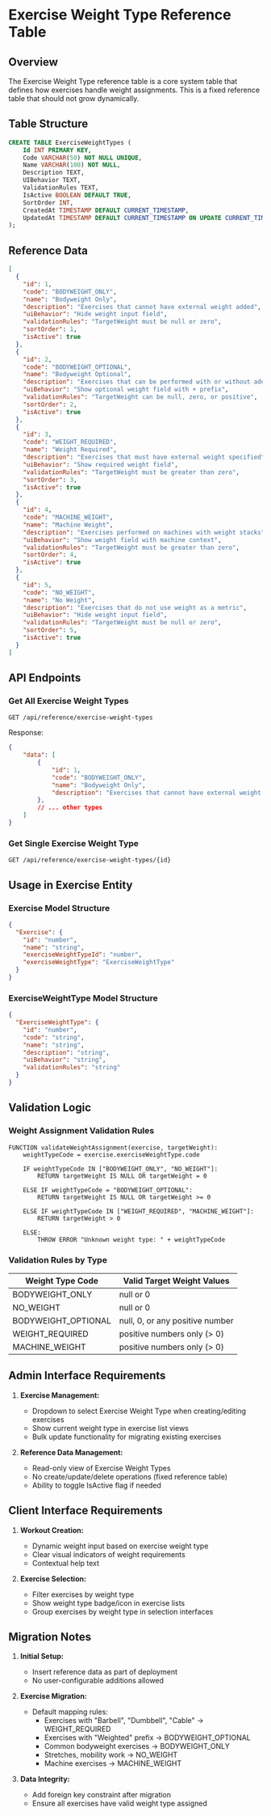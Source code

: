 # Exercise Weight Type Reference Table

## Overview

The Exercise Weight Type reference table is a core system table that defines how exercises handle weight assignments. This is a fixed reference table that should not grow dynamically.

## Table Structure

```sql
CREATE TABLE ExerciseWeightTypes (
    Id INT PRIMARY KEY,
    Code VARCHAR(50) NOT NULL UNIQUE,
    Name VARCHAR(100) NOT NULL,
    Description TEXT,
    UIBehavior TEXT,
    ValidationRules TEXT,
    IsActive BOOLEAN DEFAULT TRUE,
    SortOrder INT,
    CreatedAt TIMESTAMP DEFAULT CURRENT_TIMESTAMP,
    UpdatedAt TIMESTAMP DEFAULT CURRENT_TIMESTAMP ON UPDATE CURRENT_TIMESTAMP
);
```

## Reference Data

```json
[
  {
    "id": 1,
    "code": "BODYWEIGHT_ONLY",
    "name": "Bodyweight Only",
    "description": "Exercises that cannot have external weight added",
    "uiBehavior": "Hide weight input field",
    "validationRules": "TargetWeight must be null or zero",
    "sortOrder": 1,
    "isActive": true
  },
  {
    "id": 2,
    "code": "BODYWEIGHT_OPTIONAL",
    "name": "Bodyweight Optional",
    "description": "Exercises that can be performed with or without additional weight",
    "uiBehavior": "Show optional weight field with + prefix",
    "validationRules": "TargetWeight can be null, zero, or positive",
    "sortOrder": 2,
    "isActive": true
  },
  {
    "id": 3,
    "code": "WEIGHT_REQUIRED",
    "name": "Weight Required",
    "description": "Exercises that must have external weight specified",
    "uiBehavior": "Show required weight field",
    "validationRules": "TargetWeight must be greater than zero",
    "sortOrder": 3,
    "isActive": true
  },
  {
    "id": 4,
    "code": "MACHINE_WEIGHT",
    "name": "Machine Weight",
    "description": "Exercises performed on machines with weight stacks",
    "uiBehavior": "Show weight field with machine context",
    "validationRules": "TargetWeight must be greater than zero",
    "sortOrder": 4,
    "isActive": true
  },
  {
    "id": 5,
    "code": "NO_WEIGHT",
    "name": "No Weight",
    "description": "Exercises that do not use weight as a metric",
    "uiBehavior": "Hide weight input field",
    "validationRules": "TargetWeight must be null or zero",
    "sortOrder": 5,
    "isActive": true
  }
]
```

## API Endpoints

### Get All Exercise Weight Types
```
GET /api/reference/exercise-weight-types
```

Response:
```json
{
    "data": [
        {
            "id": 1,
            "code": "BODYWEIGHT_ONLY",
            "name": "Bodyweight Only",
            "description": "Exercises that cannot have external weight added"
        },
        // ... other types
    ]
}
```

### Get Single Exercise Weight Type
```
GET /api/reference/exercise-weight-types/{id}
```

## Usage in Exercise Entity

### Exercise Model Structure
```json
{
  "Exercise": {
    "id": "number",
    "name": "string",
    "exerciseWeightTypeId": "number",
    "exerciseWeightType": "ExerciseWeightType"
  }
}
```

### ExerciseWeightType Model Structure
```json
{
  "ExerciseWeightType": {
    "id": "number",
    "code": "string",
    "name": "string",
    "description": "string",
    "uiBehavior": "string",
    "validationRules": "string"
  }
}
```

## Validation Logic

### Weight Assignment Validation Rules

```
FUNCTION validateWeightAssignment(exercise, targetWeight):
    weightTypeCode = exercise.exerciseWeightType.code
    
    IF weightTypeCode IN ["BODYWEIGHT_ONLY", "NO_WEIGHT"]:
        RETURN targetWeight IS NULL OR targetWeight = 0
        
    ELSE IF weightTypeCode = "BODYWEIGHT_OPTIONAL":
        RETURN targetWeight IS NULL OR targetWeight >= 0
        
    ELSE IF weightTypeCode IN ["WEIGHT_REQUIRED", "MACHINE_WEIGHT"]:
        RETURN targetWeight > 0
        
    ELSE:
        THROW ERROR "Unknown weight type: " + weightTypeCode
```

### Validation Rules by Type

| Weight Type Code | Valid Target Weight Values |
|-----------------|---------------------------|
| BODYWEIGHT_ONLY | null or 0 |
| NO_WEIGHT | null or 0 |
| BODYWEIGHT_OPTIONAL | null, 0, or any positive number |
| WEIGHT_REQUIRED | positive numbers only (> 0) |
| MACHINE_WEIGHT | positive numbers only (> 0) |

## Admin Interface Requirements

1. **Exercise Management:**
   - Dropdown to select Exercise Weight Type when creating/editing exercises
   - Show current weight type in exercise list views
   - Bulk update functionality for migrating existing exercises

2. **Reference Data Management:**
   - Read-only view of Exercise Weight Types
   - No create/update/delete operations (fixed reference table)
   - Ability to toggle IsActive flag if needed

## Client Interface Requirements

1. **Workout Creation:**
   - Dynamic weight input based on exercise weight type
   - Clear visual indicators of weight requirements
   - Contextual help text

2. **Exercise Selection:**
   - Filter exercises by weight type
   - Show weight type badge/icon in exercise lists
   - Group exercises by weight type in selection interfaces

## Migration Notes

1. **Initial Setup:**
   - Insert reference data as part of deployment
   - No user-configurable additions allowed

2. **Exercise Migration:**
   - Default mapping rules:
     - Exercises with "Barbell", "Dumbbell", "Cable" → WEIGHT_REQUIRED
     - Exercises with "Weighted" prefix → BODYWEIGHT_OPTIONAL
     - Common bodyweight exercises → BODYWEIGHT_ONLY
     - Stretches, mobility work → NO_WEIGHT
     - Machine exercises → MACHINE_WEIGHT

3. **Data Integrity:**
   - Add foreign key constraint after migration
   - Ensure all exercises have valid weight type assigned